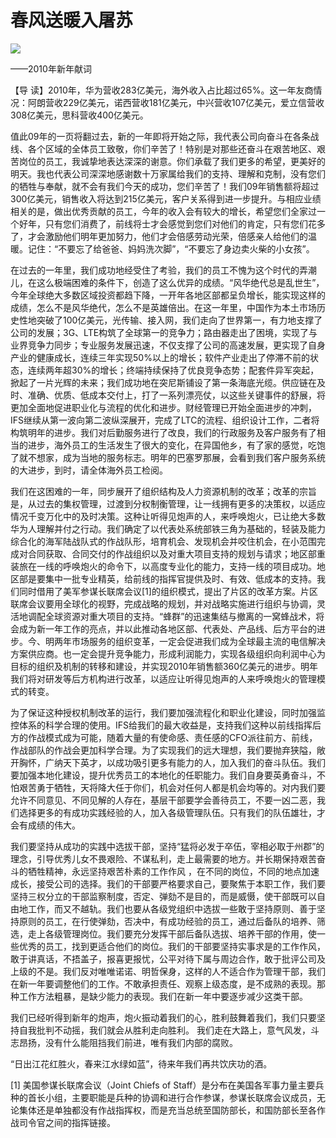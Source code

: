# 春风送暖入屠苏
<img class="pv" src="https://api.visitor.plantree.me/visitor-badge/pv?namespace=plantree.me&key=renzhengfei-speeches/春风送暖入屠苏.md">


——2010年新年献词



【导  读】2010年，华为营收283亿美元，海外收入占比超过65%。这一年友商情况：阿朗营收229亿美元，诺西营收181亿美元，中兴营收107亿美元，爱立信营收308亿美元，思科营收400亿美元。



值此09年的一页将翻过去，新的一年即将开始之际，我代表公司向奋斗在各条战线、各个区域的全体员工致敬，你们辛苦了！特别是对那些还奋斗在艰苦地区、艰苦岗位的员工，我诚挚地表达深深的谢意。你们承载了我们更多的希望，更美好的明天。我也代表公司深深地感谢数十万家属给我们的支持、理解和克制，没有您们的牺牲与奉献，就不会有我们今天的成功，您们辛苦了！我们09年销售额将超过300亿美元，销售收入将达到215亿美元，客户关系得到进一步提升。与相应业绩相关的是，做出优秀贡献的员工，今年的收入会有较大的增长，希望您们全家过一个好年，只有您们消费了，前线将士才会感觉到您们对他们的肯定，只有您们花多了，才会激励他们明年更加努力，他们才会倍感劳动光荣，倍感亲人给他们的温暖。记住：“不要忘了给爸爸、妈妈洗次脚”，“不要忘了身边卖火柴的小女孩”。

在过去的一年里，我们成功地经受住了考验，我们的员工不愧为这个时代的弄潮儿，在这么极端困难的条件下，创造了这么优异的成绩。“风华绝代总是乱世生”，今年全球绝大多数区域投资都趋下降，一开年各地区部都呈负增长，能实现这样的成绩，怎么不是风华绝代，怎么不是英雄倍出。在这一年里，中国作为本土市场历史性地突破了100亿美元，光传输、接入网，我们走向了世界第一，有力地支撑了公司的发展；3G、LTE构筑了全球第一的竞争力；路由器走出了困境，实现了与业界竞争力同步；专业服务发展迅速，不仅支撑了公司的高速发展，更实现了自身产业的健康成长，连续三年实现50%以上的增长；软件产业走出了停滞不前的状态，连续两年超30%的增长；终端持续保持了优良竞争态势；配套件异军突起，掀起了一片光辉的未来；我们成功地在突尼斯铺设了第一条海底光缆。供应链在及时、准确、优质、低成本交付上，打了一系列漂亮仗，以这些关键事件的舒展，将更加全面地促进职业化与流程的优化和进步。财经管理已开始全面进步的冲刺，IFS继续从第一波向第二波纵深展开，完成了LTC的流程、组织设计工作，二者将构筑明年的进步。我们对后勤服务进行了改良，我们的行政服务及客户服务有了相当的进步，海外员工的生活发生了很大的变化，在异国他乡，有了家的感觉，吃饱了就不想家，成为当地的服务标志。明年的巴塞罗那展，会看到我们客户服务系统的大进步，到时，请全体海外员工检阅。

我们在这困难的一年，同步展开了组织结构及人力资源机制的改革；改革的宗旨是，从过去的集权管理，过渡到分权制衡管理，让一线拥有更多的决策权，以适应情况千变万化中的及时决策。这种让听得见炮声的人，来呼唤炮火，已让绝大多数华为人理解并付之行动。我们确定了以代表处系统部铁三角为基础的，轻装及能力综合化的海军陆战队式的作战队形，培育机会、发现机会并咬住机会，在小范围完成对合同获取、合同交付的作战组织以及对重大项目支持的规划与请求；地区部重装旅在一线的呼唤炮火的命令下，以高度专业化的能力，支持一线的项目成功。地区部是要集中一批专业精英，给前线的指挥官提供及时、有效、低成本的支持。我们同时借用了美军参谋长联席会议[1]的组织模式，提出了片区的改革方案。片区联席会议要用全球化的视野，完成战略的规划，并对战略实施进行组织与协调，灵活地调配全球资源对重大项目的支持。“蜂群”的迅速集结与撤离的一窝蜂战术，将会成为新一年工作的亮点，并以此推动各地区部、代表处、产品线、后方平台的进步。今、明两年市场服务的组织变革，一定会促进我们成为全球最主流的电信解决方案供应商。也一定会提升竞争能力，形成利润能力，实现各级组织向利润中心为目标的组织及机制的转移和建设，并实现2010年销售额360亿美元的进步。明年我们将对研发等后方机构进行改革，以适应让听得见炮声的人来呼唤炮火的管理模式的转变。

为了保证这种授权机制改革的运行，我们要加强流程化和职业化建设，同时加强监控体系的科学合理的使用。IFS给我们的最大收益是，支持我们这种以前线指挥后方的作战模式成为可能，随着大量的有使命感、责任感的CFO派往前方、前线，作战部队的作战会更加科学合理。为了实现我们的远大理想，我们要抛弃狭隘，敞开胸怀，广纳天下英才，以成功吸引更多有能力的人，加入我们的奋斗队伍。我们要加强本地化建设，提升优秀员工的本地化的任职能力。我们自身要英勇奋斗，不怕艰苦勇于牺牲，天将降大任于你们，机会对任何人都是机会均等的。对内我们要允许不同意见、不同见解的人存在，基层干部要学会善待员工，不要一凶二恶，我们选择更多的有成功实践经验的人，加入各级管理队伍。只有我们的队伍雄壮，才会有成绩的伟大。

我们要坚持从成功的实践中选拔干部，坚持“猛将必发于卒伍，宰相必取于州郡”的理念，引导优秀儿女不畏艰险、不谋私利，走上最需要的地方。并长期保持艰苦奋斗的牺牲精神，永远坚持艰苦朴素的工作作风 ，在不同的岗位，不同的地点加速成长，接受公司的选择。我们的干部要严格要求自己，要聚焦于本职工作，我们要坚持三权分立的干部监察制度，否定、弹劾不是目的，而是威慑，使干部既可以自由地工作，而又不越轨。我们也要从各级党组织中选拔一些敢于坚持原则、善于坚持原则的员工，在行使弹劾，否决中，有成功经验的员工，通过后备队的培养、筛选，走上各级管理岗位。我们要充分发挥干部后备队选拔、培养干部的作用，使一些优秀的员工，找到更适合他们的岗位。我们的干部要坚持实事求是的工作作风，敢于讲真话，不捂盖子，报喜更报忧，公平对待下属与周边合作，敢于批评公司及上级的不是。我们反对唯唯诺诺、明哲保身，这样的人不适合作为管理干部，我们在新一年要调整他们的工作。不敢承担责任、观察上级态度，是不成熟的表现。那种工作方法粗暴，是缺少能力的表现。我们在新一年中要逐步减少这类干部。

我们已经听得到新年的炮声，炮火振动着我们的心，胜利鼓舞着我们，我们只要坚持自我批判不动摇，我们就会从胜利走向胜利。 我们走在大路上，意气风发，斗志昂扬，没有什么能阻挡我们前进，唯有我们内部的腐败。

“日出江花红胜火，春来江水绿如蓝”，待来年我们再共饮庆功的酒。


[1] 美国参谋长联席会议（Joint Chiefs of Staff）是分布在美国各军事力量主要兵种的首长小组，主要职能是兵种的协调和进行合作参谋，参谋长联席会议成员，无论集体还是单独都没有作战指挥权，而是充当总统至国防部长，和国防部长至各作战司令官之间的指挥链接。
